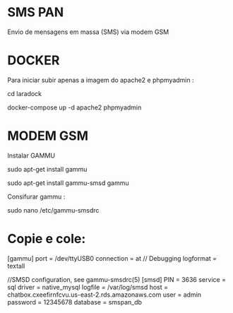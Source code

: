# SMS PAN

Envio de mensagens em massa (SMS) via modem GSM

# DOCKER
Para iniciar subir apenas a imagem do apache2 e phpmyadmin :

cd laradock

docker-compose up -d apache2 phpmyadmin

# MODEM GSM

Instalar GAMMU 

sudo apt-get install gammu

sudo apt-get install gammu-smsd gammu

Consifurar gammu :

sudo nano /etc/gammu-smsdrc

# Copie e cole:

[gammu]
port = /dev/ttyUSB0
connection = at
// Debugging
logformat = textall

//SMSD configuration, see gammu-smsdrc(5)
[smsd]
PIN = 3636
service = sql
driver = native_mysql
logfile = /var/log/smsd
host = chatbox.cxeefirnfcvu.us-east-2.rds.amazonaws.com
user = admin
password = 12345678
database = smspan_db


